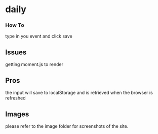 # daily

### How To 
type in you event and click save

## Issues
getting moment.js to render

## Pros
the input will save to localStorage and is retrieved when the browser is refreshed

## Images
please refer to the image folder for screenshots of the site.
